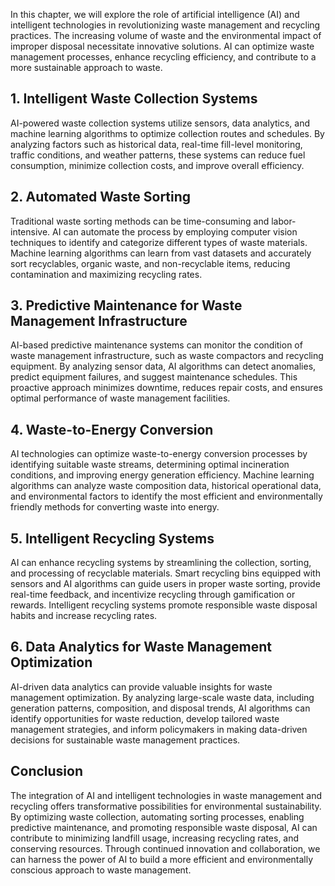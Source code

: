
In this chapter, we will explore the role of artificial intelligence (AI) and intelligent technologies in revolutionizing waste management and recycling practices. The increasing volume of waste and the environmental impact of improper disposal necessitate innovative solutions. AI can optimize waste management processes, enhance recycling efficiency, and contribute to a more sustainable approach to waste.

1\. Intelligent Waste Collection Systems
---------------------------------------

AI-powered waste collection systems utilize sensors, data analytics, and machine learning algorithms to optimize collection routes and schedules. By analyzing factors such as historical data, real-time fill-level monitoring, traffic conditions, and weather patterns, these systems can reduce fuel consumption, minimize collection costs, and improve overall efficiency.

2\. Automated Waste Sorting
--------------------------

Traditional waste sorting methods can be time-consuming and labor-intensive. AI can automate the process by employing computer vision techniques to identify and categorize different types of waste materials. Machine learning algorithms can learn from vast datasets and accurately sort recyclables, organic waste, and non-recyclable items, reducing contamination and maximizing recycling rates.

3\. Predictive Maintenance for Waste Management Infrastructure
-------------------------------------------------------------

AI-based predictive maintenance systems can monitor the condition of waste management infrastructure, such as waste compactors and recycling equipment. By analyzing sensor data, AI algorithms can detect anomalies, predict equipment failures, and suggest maintenance schedules. This proactive approach minimizes downtime, reduces repair costs, and ensures optimal performance of waste management facilities.

4\. Waste-to-Energy Conversion
-----------------------------

AI technologies can optimize waste-to-energy conversion processes by identifying suitable waste streams, determining optimal incineration conditions, and improving energy generation efficiency. Machine learning algorithms can analyze waste composition data, historical operational data, and environmental factors to identify the most efficient and environmentally friendly methods for converting waste into energy.

5\. Intelligent Recycling Systems
--------------------------------

AI can enhance recycling systems by streamlining the collection, sorting, and processing of recyclable materials. Smart recycling bins equipped with sensors and AI algorithms can guide users in proper waste sorting, provide real-time feedback, and incentivize recycling through gamification or rewards. Intelligent recycling systems promote responsible waste disposal habits and increase recycling rates.

6\. Data Analytics for Waste Management Optimization
---------------------------------------------------

AI-driven data analytics can provide valuable insights for waste management optimization. By analyzing large-scale waste data, including generation patterns, composition, and disposal trends, AI algorithms can identify opportunities for waste reduction, develop tailored waste management strategies, and inform policymakers in making data-driven decisions for sustainable waste management practices.

Conclusion
----------

The integration of AI and intelligent technologies in waste management and recycling offers transformative possibilities for environmental sustainability. By optimizing waste collection, automating sorting processes, enabling predictive maintenance, and promoting responsible waste disposal, AI can contribute to minimizing landfill usage, increasing recycling rates, and conserving resources. Through continued innovation and collaboration, we can harness the power of AI to build a more efficient and environmentally conscious approach to waste management.
